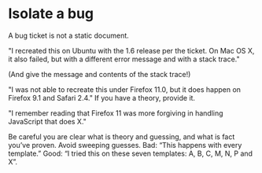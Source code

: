 # Isolate a bug

A bug ticket is not a static document.

"I recreated this on Ubuntu with the 1.6 release per the ticket.
On Mac OS X, it also failed, but with a different error message and
with a stack trace."

(And give the message and contents of the stack trace!)

"I was not able to recreate this under Firefox 11.0, but it does happen on Firefox 9.1 and Safari 2.4."
If you have a theory, provide it.

"I remember reading that Firefox 11 was more forgiving in handling JavaScript that does X."

Be careful you are clear what is theory and guessing, and what is fact you’ve proven.
Avoid sweeping guesses.
Bad: “This happens with every template.”
Good: “I tried this on these seven templates: A, B, C, M, N, P and X”.
